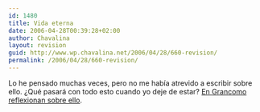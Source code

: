 ```yaml
---
id: 1480
title: Vida eterna
date: 2006-04-28T00:39:28+02:00
author: Chavalina
layout: revision
guid: http://www.wp.chavalina.net/2006/04/28/660-revision/
permalink: /2006/04/28/660-revision/
---
```

Lo he pensado muchas veces, pero no me había atrevido a escribir sobre ello. ¿Qué pasará con todo esto cuando yo deje de estar? <a href="http://www.grancomo.com/2006/04/28/vida-eterna/" target="_blank">En Grancomo reflexionan sobre ello</a>.